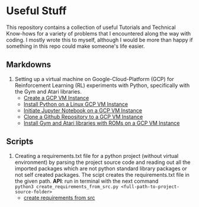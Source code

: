 # Useful Stuff

This repository contains a collection of useful Tutorials and Technical Know-hows for a variety of problems that I encountered along the way with coding. I mostly wrote this to myself, although I would be more than happy if something in this repo could make someone's life easier. 

## Markdowns
1. Setting up a virtual machine on Google-Cloud-Platform (GCP) for Reinforcement Learning (RL) experiments with Python, specifically with the Gym and Atari libraries.
	- [Create a GCP VM Instance](Markdowns/Create_a_GCP_VM_Instance.md)
	- [Install Python on a Linux GCP VM Instance](Markdowns/Install_Python_on_a_Linux_GCP_VM_Instance.md)
	- [Initiate Jupyter Notebook on a GCP VM Instance](Markdowns/Initiate_Jupyter_Notebook_on_a_GCP_VM_Instance.md)
	- [Clone a Github Repository to a GCP VM Instance](Markdowns/Clone_a_Github_Repository_to_a_GCP_VM_Instance.md)
	- [Install Gym and Atari libraries with ROMs on a GCP VM Instance](Markdowns/Install_Gym_and_Atari_libraries_with_ROMs_on_a_GCP_VM_Instance.md)

	
## Scripts
1. Creating a requirements.txt file for a python project (without virtual environment) by parsing the project source code and reading out all the imported packages which are not python standard library packages or not self created packages. The scipt creates the requirements.txt file in the given path. **API**: run in terminal with the next command <br> ```python3 create_requirements_from_src.py <full-path-to-project-source-folder>```
	- [create requirements from src](Scripts/create_requirements_from_src.py)		

